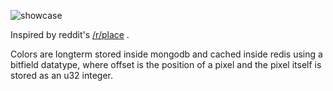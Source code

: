 ![showcase](https://github.com/uuuulopta/place/assets/29780793/9fabe6e1-02a7-4f4e-879e-2de349c9c94d)

Inspired by reddit's [/r/place](https://www.reddit.com/r/place/) .

Colors are longterm stored inside mongodb and cached inside redis using a bitfield datatype, where offset is the position of a pixel and the pixel itself is stored as an u32 integer.
